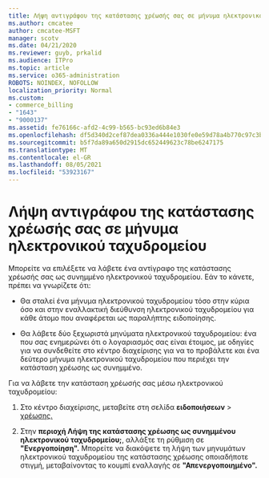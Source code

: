 ```yaml
---
title: Λήψη αντιγράφου της κατάστασης χρέωσής σας σε μήνυμα ηλεκτρονικού ταχυδρομείου
ms.author: cmcatee
author: cmcatee-MSFT
manager: scotv
ms.date: 04/21/2020
ms.reviewer: guyb, prkalid
ms.audience: ITPro
ms.topic: article
ms.service: o365-administration
ROBOTS: NOINDEX, NOFOLLOW
localization_priority: Normal
ms.custom:
- commerce_billing
- "1643"
- "9000137"
ms.assetid: fe76166c-afd2-4c99-b565-bc93ed6b84e3
ms.openlocfilehash: df5d340d2cef87dea0336a444e1030fe0e59d78a4b770c97c3bce2cdd0802848
ms.sourcegitcommit: b5f7da89a650d2915dc652449623c78be6247175
ms.translationtype: MT
ms.contentlocale: el-GR
ms.lasthandoff: 08/05/2021
ms.locfileid: "53923167"
---
```

# <a name="receive-copy-of-your-billing-statement-in-email"></a>Λήψη αντιγράφου της κατάστασης χρέωσής σας σε μήνυμα ηλεκτρονικού ταχυδρομείου

Μπορείτε να επιλέξετε να λάβετε ένα αντίγραφο της κατάστασης χρέωσής σας ως συνημμένο ηλεκτρονικού ταχυδρομείου. Εάν το κάνετε, πρέπει να γνωρίζετε ότι:
  
- Θα σταλεί ένα μήνυμα ηλεκτρονικού ταχυδρομείου τόσο στην κύρια όσο και στην εναλλακτική διεύθυνση ηλεκτρονικού ταχυδρομείου για κάθε άτομο που αναφέρεται ως παραλήπτης ειδοποίησης.

- Θα λάβετε δύο ξεχωριστά μηνύματα ηλεκτρονικού ταχυδρομείου: ένα που σας ενημερώνει ότι ο λογαριασμός σας είναι έτοιμος, με οδηγίες για να συνδεθείτε στο κέντρο διαχείρισης για να το προβάλετε και ένα δεύτερο μήνυμα ηλεκτρονικού ταχυδρομείου που περιέχει την κατάσταση χρέωσης ως συνημμένο.

Για να λάβετε την κατάσταση χρέωσής σας μέσω ηλεκτρονικού ταχυδρομείου:
  
1. Στο κέντρο διαχείρισης, μεταβείτε στη σελίδα **ειδοποιήσεων** \> [χρέωσης.](https://go.microsoft.com/fwlink/p/?linkid=853212)

2. Στην **περιοχή Λήψη της κατάστασης χρέωσης ως συνημμένου ηλεκτρονικού ταχυδρομείου;**, αλλάξτε τη ρύθμιση σε **"Ενεργοποίηση".** Μπορείτε να διακόψετε τη λήψη των μηνυμάτων ηλεκτρονικού ταχυδρομείου της κατάστασης χρέωσης οποιαδήποτε στιγμή, μεταβαίνοντας το κουμπί εναλλαγής σε **"Απενεργοποιημένο".**